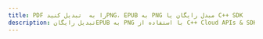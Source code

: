 ---title: PDF را به  تبدیل کنیدPNG، EPUB به PNG مبدل رایگان یا C++ SDKdescription: تبدیل رایگانEPUB به PNG با استفاده از C++ Cloud APIs & SDK همچنین اسناد PDF را در Cloud ایجاد، ویرایش و رندر کنید.---